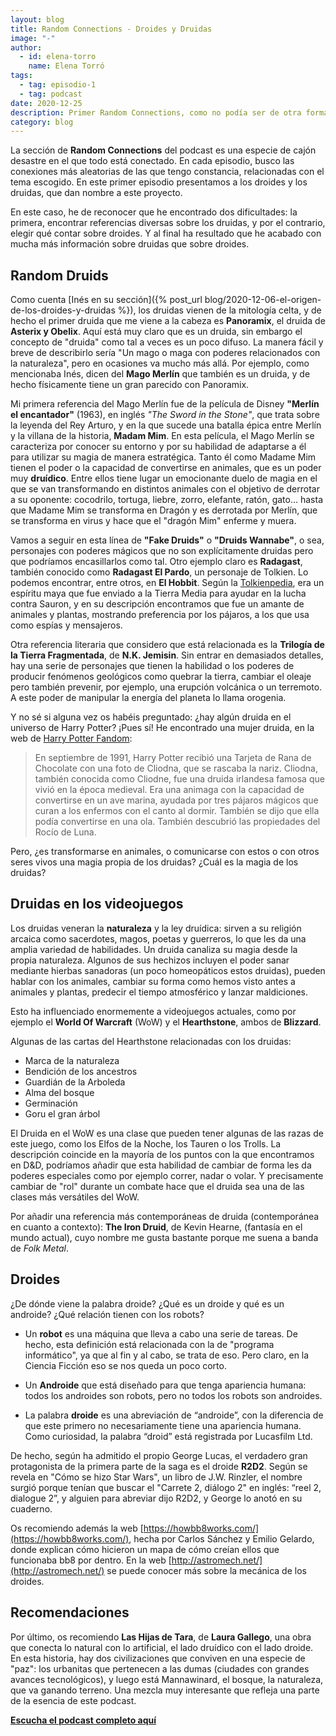 ```yaml
---
layout: blog
title: Random Connections - Droides y Druidas
image: "-"
author:
  - id: elena-torro
    name: Elena Torró
tags:
  - tag: episodio-1
  - tag: podcast
date: 2020-12-25
description: Primer Random Connections, como no podía ser de otra forma, sobre curiosidades sobre los droides y los druidas.
category: blog
---
```


La sección de **Random Connections** del podcast es una especie de cajón desastre en el que todo está conectado. En cada episodio, busco las conexiones más aleatorias de las que tengo constancia, relacionadas con el tema escogido. En este primer episodio presentamos a los droides y los druidas, que dan nombre a este proyecto.

En este caso, he de reconocer que he encontrado dos dificultades: la primera, encontrar referencias diversas sobre los druidas, y por el contrario, elegir qué contar sobre droides. Y al final ha resultado que he acabado con mucha más información sobre druidas que sobre droides.

## Random Druids

Como cuenta [Inés en su sección]({% post_url blog/2020-12-06-el-origen-de-los-droides-y-druidas %}), los druidas vienen de la mitología celta, y de hecho el primer druida que me viene a la cabeza es **Panoramix**, el druida de **Asterix y Obelix**. Aquí está muy claro que es un druida, sin embargo el concepto de "druida" como tal a veces es un poco difuso. La manera fácil y breve de describirlo sería "Un mago o maga con poderes relacionados con la naturaleza", pero en ocasiones va mucho más allá. Por ejemplo, como mencionaba Inés, dicen del **Mago Merlín** que también es un druida, y de hecho físicamente tiene un gran parecido con Panoramix.

Mi primera referencia del Mago Merlín fue de la película de Disney **"Merlín el encantador"** (1963), en inglés *"The Sword in the Stone"*, que trata sobre la leyenda del Rey Arturo, y en la que sucede una batalla épica entre Merlín y la villana de la historia, **Madam Mim**. En esta película, el Mago Merlín se caracteriza por conocer su entorno y por su habilidad de adaptarse a él para utilizar su magia de manera estratégica. Tanto él como Madame Mim tienen el poder o la capacidad de convertirse en animales, que es un poder muy **druídico**. Entre ellos tiene lugar un emocionante duelo de magia en el que se van transformando en distintos animales con el objetivo de derrotar a su oponente: cocodrilo, tortuga, liebre, zorro, elefante, ratón, gato… hasta que Madame Mim se transforma en Dragón y es derrotada por Merlín, que se transforma en virus y hace que el "dragón Mim" enferme y muera.

Vamos a seguir en esta línea de **"Fake Druids"** o **"Druids Wannabe"**, o sea, personajes con poderes mágicos que no son explícitamente druidas pero que podríamos encasillarlos como tal. Otro ejemplo claro es **Radagast**, también conocido como **Radagast El Pardo**, un personaje de Tolkien. Lo podemos encontrar, entre otros, en **El Hobbit**. Según la [Tolkienpedia](https://esdla.fandom.com/wiki/Radagast), era un espíritu maya que fue enviado a la Tierra Media para ayudar en la lucha contra Sauron, y en su descripción encontramos que fue un amante de animales y plantas, mostrando preferencia por los pájaros, a los que usa como espías y mensajeros.

Otra referencia literaria que considero que está relacionada es la **Trilogía de la Tierra Fragmentada**, de **N.K. Jemisin**. Sin entrar en demasiados detalles, hay una serie de personajes que tienen la habilidad o los poderes de producir fenómenos geológicos como quebrar la tierra, cambiar el oleaje pero también prevenir, por ejemplo, una erupción volcánica o un terremoto. A este poder de manipular la energía del planeta lo llama orogenia.

Y no sé si alguna vez os habéis preguntado: ¿hay algún druida en el universo de Harry Potter? ¡Pues sí! He encontrado una mujer druida, en la web de [Harry Potter Fandom](https://harrypotter.fandom.com/es/wiki/Cliodna): 

> En septiembre de 1991, Harry Potter recibió una Tarjeta de Rana de Chocolate con una foto de Cliodna, que se rascaba la nariz. Cliodna, también conocida como Cliodne, fue una druida irlandesa famosa que vivió en la época medieval. Era una animaga con la capacidad de convertirse en un ave marina, ayudada por tres pájaros mágicos que curan a los enfermos con el canto al dormir. También se dijo que ella podía convertirse en una ola. También descubrió las propiedades del Rocío de Luna.

Pero, ¿es transformarse en animales, o comunicarse con estos o con otros seres vivos una magia propia de los druidas? ¿Cuál es la magia de los druidas? 

## Druidas en los videojuegos

Los druidas veneran la **naturaleza** y la ley druídica: sirven a su religión arcaica como sacerdotes, magos, poetas y guerreros, lo que les da una amplia variedad de habilidades. Un druida canaliza su magia desde la propia naturaleza. Algunos de sus hechizos incluyen el poder sanar mediante hierbas sanadoras (un poco homeopáticos estos druidas), pueden hablar con los animales, cambiar su forma como hemos visto antes a animales y plantas, predecir el tiempo atmosférico y lanzar maldiciones.

Esto ha influenciado enormemente a videojuegos actuales, como por ejemplo el **World Of Warcraft** (WoW) y el **Hearthstone**, ambos de **Blizzard**. 

Algunas de las cartas del Hearthstone relacionadas con los druidas:

* Marca de la naturaleza
* Bendición de los ancestros 
* Guardián de la Arboleda 
* Alma del bosque
* Germinación
* Goru el gran árbol

El Druida en el WoW es una clase que pueden tener algunas de las razas de este juego, como los Elfos de la Noche, los Tauren o los Trolls. La descripción coincide en la mayoría de los puntos con la que encontramos en D&D, podríamos añadir que esta habilidad de cambiar de forma les da poderes especiales como por ejemplo correr, nadar o volar. Y precisamente cambiar de "rol" durante un combate hace que el druida sea una de las clases más versátiles del WoW.

Por añadir una referencia más contemporáneas de druida (contemporánea en cuanto a contexto): **The Iron Druid**, de Kevin Hearne, (fantasía en el mundo actual), cuyo nombre me gusta bastante porque me suena a banda de *Folk Metal*.

## Droides

¿De dónde viene la palabra droide? ¿Qué es un droide y qué es un androide? ¿Qué relación tienen con los robots?

* Un **robot** es una máquina que lleva a cabo una serie de tareas. De hecho, esta definición está relacionada con la de "programa informático", ya que al fin y al cabo, se trata de eso. Pero claro, en la Ciencia Ficción eso se nos queda un poco corto.

* Un **Androide** que está diseñado para que tenga apariencia humana: todos los androides son robots, pero no todos los robots son androides.

* La palabra **droide** es una abreviación de “androide”, con la diferencia de que este primero no necesariamente tiene una apariencia humana. Como curiosidad, la palabra “droid” está registrada por Lucasfilm Ltd.

De hecho, según ha admitido el propio George Lucas, el verdadero gran protagonista de la primera parte de la saga es el droide **R2D2**. Según se revela en "Cómo se hizo Star Wars", un libro de J.W. Rinzler, el nombre surgió porque tenían que buscar el "Carrete 2, diálogo 2" en inglés: “reel 2, dialogue 2”, y alguien para abreviar dijo R2D2, y George lo anotó en su cuaderno. 

Os recomiendo además la web [https://howbb8works.com/](https://howbb8works.com/), hecha por Carlos Sánchez y Emilio Gelardo, donde explican cómo hicieron un mapa de cómo creían ellos que funcionaba bb8 por dentro. En la web [http://astromech.net/](http://astromech.net/) se puede conocer más sobre la mecánica de los droides.


## Recomendaciones

Por último, os recomiendo **Las Hijas de Tara**, de **Laura Gallego**, una obra que conecta lo natural con lo artificial, el lado druídico con el lado droide. En esta historia, hay dos civilizaciones que conviven en una especie de "paz": los urbanitas que pertenecen a las dumas (ciudades con grandes avances tecnológicos), y luego está Mannawinard, el bosque, la naturaleza, que va ganando terreno. Una mezcla muy interesante que refleja una parte de la esencia de este podcast.


**[Escucha el podcast completo aquí](https://droidsanddruids.com/podcast/2020/06/01/episodio-1.html)**